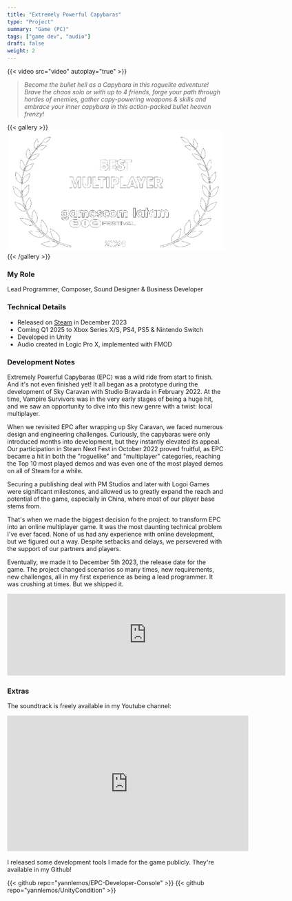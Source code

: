 ```yaml
---
title: "Extremely Powerful Capybaras"
type: "Project"
summary: "Game (PC)"
tags: ["game dev", "audio"]
draft: false
weight: 2
---
```

{{< video src="video" autoplay="true" >}}

> *Become the bullet hell as a Capybara in this roguelite adventure! <br>Brave the chaos solo or with up to 4 friends, forge your path through hordes of enemies, gather capy-powering weapons & skills and embrace your inner capybara in this action-packed bullet heaven frenzy!*

{{< gallery >}}
  <img src="l1.png" class="grid-w60" />
{{< /gallery >}}

### My Role

Lead Programmer, Composer, Sound Designer & Business Developer 

### Technical Details

- Released on [Steam](https://store.steampowered.com/app/2089980/Extremely_Powerful_Capybaras/) in December 2023
- Coming Q1 2025 to Xbox Series X/S, PS4, PS5 & Nintendo Switch
- Developed in Unity
- Audio created in Logic Pro X, implemented with FMOD

### Development Notes

Extremely Powerful Capybaras (EPC) was a wild ride from start to finish. And it's not even finished yet! It all began as a prototype during the development of Sky Caravan with Studio Bravarda in February 2022. At the time, Vampire Survivors was in the very early stages of being a huge hit, and we saw an opportunity to dive into this new genre with a twist: local multiplayer.

When we revisited EPC after wrapping up Sky Caravan, we faced numerous design and engineering challenges. Curiously, the capybaras were only introduced months into development, but they instantly elevated its appeal. Our participation in Steam Next Fest in October 2022 proved fruitful, as EPC became a hit in both the "roguelike" and "multiplayer" categories, reaching the Top 10 most played demos and was even one of the most played demos on all of Steam for a while.

Securing a publishing deal with PM Studios and later with Logoi Games were significant milestones, and allowed us to greatly expand the reach and potential of the game, especially in China, where most of our player base stems from.

That's when we made the biggest decision fo the project: to transform EPC into an online multiplayer game. It was the most daunting technical problem I've ever faced. None of us had any experience with online development, but we figured out a way. Despite setbacks and delays, we persevered with the support of our partners and players.

Eventually, we made it to December 5th 2023, the release date for the game. The project changed scenarios so many times, new requirements, new challenges, all in my first experience as being a lead programmer. It was crushing at times. But we shipped it. 

<iframe src="https://store.steampowered.com/widget/2089980/" frameborder="0" width="646" height="190"></iframe>

### Extras

The soundtrack is freely available in my Youtube channel:

<iframe width="560" height="315" src="https://www.youtube.com/embed/videoseries?si=tGLGrV-7UALqmdWE&amp;list=PLixuMcs0TFeqnyWoggU6e0CLpxDyWfnXp" title="YouTube video player" frameborder="0" allow="accelerometer; autoplay; clipboard-write; encrypted-media; gyroscope; picture-in-picture; web-share" referrerpolicy="strict-origin-when-cross-origin" allowfullscreen></iframe>

I released some development tools I made for the game publicly. They're available in my Github!

{{< github repo="yannlemos/EPC-Developer-Console" >}}
{{< github repo="yannlemos/UnityCondition" >}}



